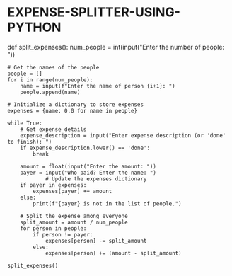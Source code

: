 # EXPENSE-SPLITTER-USING-PYTHON
def split_expenses():
    num_people = int(input("Enter the number of people: "))

    # Get the names of the people
    people = []
    for i in range(num_people):
        name = input(f"Enter the name of person {i+1}: ")
        people.append(name)

    # Initialize a dictionary to store expenses
    expenses = {name: 0.0 for name in people}

    while True:
        # Get expense details
        expense_description = input("Enter expense description (or 'done' to finish): ")
        if expense_description.lower() == 'done':
            break
        
        amount = float(input("Enter the amount: "))
        payer = input("Who paid? Enter the name: ")
                # Update the expenses dictionary
        if payer in expenses:
            expenses[payer] += amount
        else:
            print(f"{payer} is not in the list of people.")

        # Split the expense among everyone
        split_amount = amount / num_people
        for person in people:
            if person != payer:
                expenses[person] -= split_amount
            else:
                expenses[person] += (amount - split_amount)

    split_expenses()
